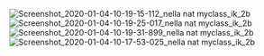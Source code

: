 ![Screenshot_2020-01-04-10-19-15-112_nella nat myclass_ik_2b](https://user-images.githubusercontent.com/54885157/71759444-b788c500-2edf-11ea-8286-cf8805edf323.jpg)
![Screenshot_2020-01-04-10-19-25-017_nella nat myclass_ik_2b](https://user-images.githubusercontent.com/54885157/71759445-b8215b80-2edf-11ea-8ba3-e01f6730b9c0.jpg)
![Screenshot_2020-01-04-10-19-31-899_nella nat myclass_ik_2b](https://user-images.githubusercontent.com/54885157/71759446-b8215b80-2edf-11ea-8f3b-0f17de9450d1.jpg)
![Screenshot_2020-01-04-10-17-53-025_nella nat myclass_ik_2b](https://user-images.githubusercontent.com/54885157/71759447-b8b9f200-2edf-11ea-88e6-d75cc8e0e6a2.jpg)
